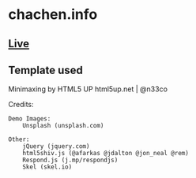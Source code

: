 # chachen.info

## [Live](http://www.chachen.info/)

## Template used

Minimaxing by HTML5 UP
html5up.net | @n33co

Credits:

	Demo Images:
		Unsplash (unsplash.com)

	Other:
		jQuery (jquery.com)
		html5shiv.js (@afarkas @jdalton @jon_neal @rem)
		Respond.js (j.mp/respondjs)
		Skel (skel.io)